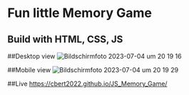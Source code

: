 # Fun little Memory Game

## Build with HTML, CSS, JS

##Desktop view
![Bildschirmfoto 2023-07-04 um 20 19 16](https://github.com/CBert2022/JS_Memory_Game/assets/110911202/70c499c9-59ec-46fa-9d18-45766a37d6b5)

##Mobile view
![Bildschirmfoto 2023-07-04 um 20 19 29](https://github.com/CBert2022/JS_Memory_Game/assets/110911202/e6e0d2f7-d43d-4be1-b4dd-856b61b2e9b2)

##Live 
https://cbert2022.github.io/JS_Memory_Game/
